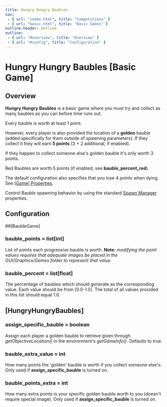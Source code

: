 ```yaml
---
title: Hungry Hungry Baubles
nav:
 - { url: "index.html", title: "Competitions" }
 - { url: "basic.html", title: "Basic Games" }
outline-header: Outline
outline:
 - { url: "#overview", title: "Overview" }
 - { url: "#config", title: "Configuration" }
---
```


Hungry Hungry Baubles [Basic Game]
=============

<a name="overview"></a>Overview
-----------

**Hungry Hungry Baubles** is a basic game where you must try and collect as many baubles as you can before time runs out.

Every bauble is worth at least 1 point.

However, every player is also provided the location of a **golden** bauble (added specifically for them outside of spawning parameters).  If they collect it they will earn **5 points** (3 + 2 additional, if enabled).

If they happen to collect someone else's golden bauble it's only worth 3 points.

Red Baubles are worth 5 points (if enabled, see **bauble_percent_red**).

The default configuration also specifies that you lose 4 points when dying. See [[Game] Properties](../server/config.html#game).

Control Bauble spawning behavior by using the standard [Spawn Manager](../server/config.html#spawnmanager) properties.

<a name="config"></a>Configuration
-----------

##[BaubleGame]

### bauble_points = list[int]
List of points each progressive bauble is worth. **Note:** *modifying the point values requires that adequate images be placed in the GUI/Graphics/Games folder to represent that value.*

### bauble_percent = list[float]
The percentage of baubles which should generate as the corresponding value.  Each value should be from [0.0-1.0].  The total of all values provided in this list should equal 1.0.


## [HungryHungryBaubles]

### assign_specific_bauble = boolean
Assign each player a golden bauble to retrieve given through *getObjectiveLocation()* in the environment's *getGameInfo()*.  Defaults to true.

### bauble_extra_value = int
How many points the 'golden' bauble is worth if you collect someone else's.  Only used if **assign_specific_bauble** is turned on.

### bauble_points_extra = int
How many extra points is your specific golden bauble worth to you (doesn't require special image).  Only used if **assign_specific_bauble** is turned on.
